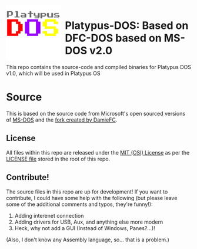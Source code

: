 <img width="150" height="150" align="left" style="float: left; margin: 0 10px 0 0;" alt="Platypus-DOS logo" src="/Platypus DOS.jpg">

# Platypus-DOS: Based on DFC-DOS based on MS-DOS v2.0
This repo contains the source-code and compiled binaries for Platypus DOS v1.0, which will be used in Platypus OS

# Source
This is based on the source code from Microsoft's open sourced versions of [MS-DOS](https://github.com/microsoft/MS-DOS) and the [fork created by DamieFC](https://github.com/DamieFC/DFC-DOS).

## License
All files within this repo are released under the [MIT (OSI) License]( https://en.wikipedia.org/wiki/MIT_License) as per the [LICENSE file](/LICENSE.md) stored in the root of this repo.

## Contribute!
The source files in this repo are up for development! If you want to contribute, I could have some help with the following (but please leave some of the additional comments and typos, they're funny!): 

1. Adding interenet connection
2. Adding drivers for USB, Aux, and anything else more modern
3. Heck, why not add a GUI (Instead of Windows, Panes?...)!

(Also, I don't know any Assembly language, so... that is a problem.)
